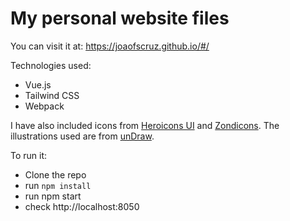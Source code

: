 # My personal website files

You can visit it at: https://joaofscruz.github.io/#/

Technologies used:

- Vue.js
- Tailwind CSS
- Webpack

I have also included icons from [Heroicons UI](https://github.com/sschoger/heroicons-ui) and [Zondicons](http://www.zondicons.com/).
The illustrations used are from [unDraw](https://undraw.co/).

To run it:

- Clone the repo
- run `npm install`
- run npm start
- check http://localhost:8050
